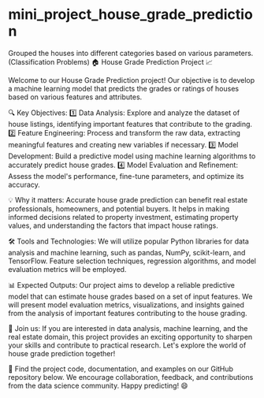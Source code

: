 # mini_project_house_grade_prediction
Grouped the houses into different categories based on various parameters.  (Classification Problems)
🏠 House Grade Prediction Project 📈

Welcome to our House Grade Prediction project! Our objective is to develop a machine learning model that predicts the grades or ratings of houses based on various features and attributes.

🔍 Key Objectives:
1️⃣ Data Analysis: Explore and analyze the dataset of house listings, identifying important features that contribute to the grading.
2️⃣ Feature Engineering: Process and transform the raw data, extracting meaningful features and creating new variables if necessary.
3️⃣ Model Development: Build a predictive model using machine learning algorithms to accurately predict house grades.
4️⃣ Model Evaluation and Refinement: Assess the model's performance, fine-tune parameters, and optimize its accuracy.

💡 Why it matters:
Accurate house grade prediction can benefit real estate professionals, homeowners, and potential buyers. It helps in making informed decisions related to property investment, estimating property values, and understanding the factors that impact house ratings.

🛠️ Tools and Technologies:
We will utilize popular Python libraries for data analysis and machine learning, such as pandas, NumPy, scikit-learn, and TensorFlow. Feature selection techniques, regression algorithms, and model evaluation metrics will be employed.

📊 Expected Outputs:
Our project aims to develop a reliable predictive model that can estimate house grades based on a set of input features. We will present model evaluation metrics, visualizations, and insights gained from the analysis of important features contributing to the house grading.

🚀 Join us:
If you are interested in data analysis, machine learning, and the real estate domain, this project provides an exciting opportunity to sharpen your skills and contribute to practical research. Let's explore the world of house grade prediction together!

🔗 Find the project code, documentation, and examples on our GitHub repository below. We encourage collaboration, feedback, and contributions from the data science community. Happy predicting! 😄
